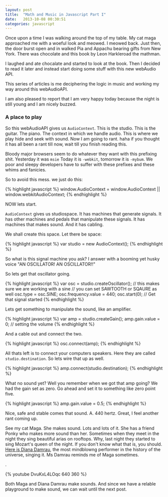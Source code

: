 ```yaml
---
layout: post
title:  "Math and Music in Javascript Part I"
date:   2013-10-08 00:30:51
categories: javascript
---
```


Once upon a time I was walking around the top of my table. My cat maga approached me with a woeful look and meowed. I meowed back. Just then, the door burst open and in walked Pia and Appachu bearing gifts from New York. There was chocolate and this book by Leon Harkleroad the mathman.

I laughed and ate chocalate and started to look at the book. Then I decided to read it later and instead start doing some stuff with this new webAudio API.

This series of articles is me deciphering the logic in music and working my way around this webAudioAPI.

I am also pleased to report that I am very happy today because the night is still young and I am nicely buzzed.

### A place to play

So this webAudioAPI gives us `AudioContext`. This is the studio. This is the guitar. The piano. The context in which we handle audio. This is where we play hide and seek with sound. Now I am going to rant. haha if you thought it has all been a rant till now, wait till you finish reading this.

Bloody major browsers seem to do whatever they want with this prefixing shit. Yesterday it was `msie` Today it is `-webkit`, tomorrow it is `-mybum`. We poor and sleepy developers have to suffer with these prefixes and these whims and fanicies.

So to avoid this mess. we just do this:

{% highlight javascript %}
window.AudioContext = window.AudioContext || window.webkitAudioContext;
{% endhighlight %}


NOW lets start.

`AudioContext` gives us studiospace. It has machines that generate signals. It has other machines and pedals that manipulate these signals. It has machines that makes sound. And it has cabling.

We shall create this space. Let there be space:

{% highlight javascript %}
var studio = new AudioContext();
{% endhighlight %}

So what is this signal machine you ask? I answer with a booming yet husky voice "AN OSCILLATOR! AN OSCILLATOR!!"

So lets get that oscillator going.

{% highlight javascript %}
var osc = studio.createOscillator();
// this makes sure we are working with a sine
// you can set SAWTOOTH or SQAURE as well
osc.type = osc.SINE;
osc.frequency.value = 440;
osc.start(0); // Get that signal started
{% endhighlight %}

Lets get something to manipulate the sound, like an amplifier.

{% highlight javascript %}
var amp = studio.createGain();
amp.gain.value = 0;  // setting the volume
{% endhighlight %}


And a cable out and connect the two.

{% highlight javascript %}
osc.connect(amp);
{% endhighlight %}

All thats left is to connect your computers speakers. Here they are called `studio.destination`. So lets wire that up as well.

{% highlight javascript %}
amp.connect(studio.destination);
{% endhighlight %}

What no sound yet? Well you remember when we got that amp going? We had the gain set as zero. Go ahead and set it to something like zero point five.

{% highlight javascript %}
amp.gain.value = 0.5;
{% endhighlight %}

Nice, safe and stable comes that sound. A. 440 hertz. Great, I feel another rant coming up.

See my cat Maga. She makes sound. Lots and lots of it. She has a friend Ponky who makes more sound than her. Sometimes when they meet in the night they sing beautiful arias on rooftops. Why, last night they started to sing Mozart's queen of the night. If you don't know what that is, you should. [Here is Diana Damrau][damrau], the most mindblowng performer in the history of the universe, singing it. Ms Damrau reminds me of Maga sometimes.

.

{% youtube DvuKxL4LOqc 640 360 %}

Both Maga and Diana Damrau make sounds. And since we have a relable playground to make sound, we can wait until the next post.

[damrau]:    http://www.youtube.com/watch?v=UXOYcd6KZ0E
